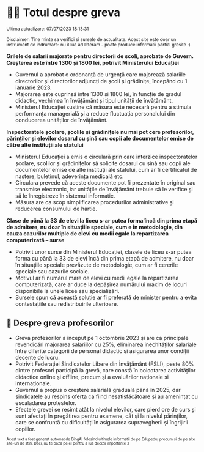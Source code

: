 # 👩‍🏫 Totul despre greva
<sub>Ultima actualizare: 07/07/2023 18:13:31</sub>

<sub>Disclaimer: Tine minte sa verifici si sursele de actualitate. Acest site este doar un instrument de indrumare: nu il lua ad litteram - poate produce informatii partial gresite :)</sub>

**Grilele de salarii majorate pentru directorii de școli, aprobate de Guvern. Creșterea este între 1300 și 1800 lei, potrivit Ministerului Educației**
- Guvernul a aprobat o ordonanță de urgență care majorează salariile directorilor și directorilor adjuncți de școli și grădinițe, începând cu 1 ianuarie 2023.
- Majorarea este cuprinsă între 1300 și 1800 lei, în funcție de gradul didactic, vechimea în învățământ și tipul unității de învățământ.
- Ministerul Educației susține că măsura este necesară pentru a stimula performanța managerială și a reduce fluctuația personalului din conducerea unităților de învățământ.

**Inspectoratele școlare, școlile și grădinițele nu mai pot cere profesorilor, părinților și elevilor dosarul cu șină sau copii ale documentelor emise de către alte instituții ale statului**
- Ministerul Educației a emis o circulară prin care interzice inspectoratelor școlare, școlilor și grădinițelor să solicite dosarul cu șină sau copii ale documentelor emise de alte instituții ale statului, cum ar fi certificatul de naștere, buletinul, adeverința medicală etc.
- Circulara prevede că aceste documente pot fi prezentate în original sau transmise electronic, iar unitățile de învățământ trebuie să le verifice și să le înregistreze în sistemul informatic.
- Măsura are ca scop simplificarea procedurilor administrative și reducerea consumului de hârtie.

**Clase de până la 33 de elevi la liceu s-ar putea forma încă din prima etapă de admitere, nu doar în situațiile speciale, cum e în metodologie, din cauza cazurilor multiple de elevi cu medii egale la repartizarea computerizată – surse**
- Potrivit unor surse din Ministerul Educației, clasele de liceu s-ar putea forma cu până la 33 de elevi încă din prima etapă de admitere, nu doar în situațiile speciale prevăzute de metodologie, cum ar fi cererile speciale sau cazurile sociale.
- Motivul ar fi numărul mare de elevi cu medii egale la repartizarea computerizată, care ar duce la depășirea numărului maxim de locuri disponibile la unele licee sau specializări.
- Sursele spun că această soluție ar fi preferată de minister pentru a evita contestațiile sau redistribuirile ulterioare.

## 🏫 Despre greva profesorilor
- Greva profesorilor a început pe 1 octombrie 2023 și are ca principale revendicări majorarea salariilor cu 25%, eliminarea inechităților salariale între diferite categorii de personal didactic și asigurarea unor condiții decente de lucru.
- Potrivit Federației Sindicatelor Libere din Învățământ (FSLI), peste 80% dintre profesori participă la grevă, care constă în boicotarea activităților didactice online și offline, precum și a evaluărilor naționale și internaționale.
- Guvernul a propus o creștere salarială graduală până în 2025, dar sindicatele au respins oferta ca fiind nesatisfăcătoare și au amenințat cu escaladarea protestelor.
- Efectele grevei se resimt atât la nivelul elevilor, care pierd ore de curs și sunt afectați în pregătirea pentru examene, cât și la nivelul părinților, care se confruntă cu dificultăți în asigurarea supravegherii și îngrijirii copiilor.


<sub><sub>Acest text a fost generat automat de BingAI folosind ultimele informatii de pe Edupedu, precum si de pe alte site-uri de stiri. Deci, nu te baza pe el pentru a lua decizii importante :)</sub></sub>